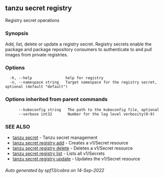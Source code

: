 ## tanzu secret registry

Registry secret operations

### Synopsis

Add, list, delete or update a registry secret. Registry secrets enable the package and package repository consumers to authenticate to and pull images from private registries.

### Options

```
  -h, --help               help for registry
  -n, --namespace string   Target namespace for the registry secret, optional (default "default")
```

### Options inherited from parent commands

```
      --kubeconfig string   The path to the kubeconfig file, optional
      --verbose int32       Number for the log level verbosity(0-9)
```

### SEE ALSO

* [tanzu secret](tanzu_secret.md)	 - Tanzu secret management
* [tanzu secret registry add](tanzu_secret_registry_add.md)	 - Creates a v1/Secret resource
* [tanzu secret registry delete](tanzu_secret_registry_delete.md)	 - Deletes a v1/Secret resource
* [tanzu secret registry list](tanzu_secret_registry_list.md)	 - Lists all v1/Secrets
* [tanzu secret registry update](tanzu_secret_registry_update.md)	 - Updates the v1/Secret resource

###### Auto generated by spf13/cobra on 14-Sep-2022
